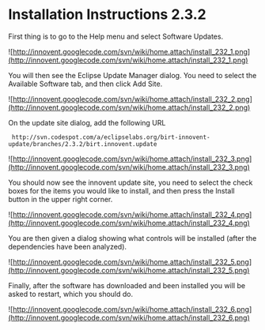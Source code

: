 # Installation Instructions 2.3.2 #


First thing is to go to the Help menu and select Software Updates.

![http://innovent.googlecode.com/svn/wiki/home.attach/install_232_1.png](http://innovent.googlecode.com/svn/wiki/home.attach/install_232_1.png)

You will then see the Eclipse Update Manager dialog.  You need to select the Available Software tab, and then click Add Site.

![http://innovent.googlecode.com/svn/wiki/home.attach/install_232_2.png](http://innovent.googlecode.com/svn/wiki/home.attach/install_232_2.png)

On the update site dialog, add the following URL
```
 http://svn.codespot.com/a/eclipselabs.org/birt-innovent-update/branches/2.3.2/birt.innovent.update
```

![http://innovent.googlecode.com/svn/wiki/home.attach/install_232_3.png](http://innovent.googlecode.com/svn/wiki/home.attach/install_232_3.png)

You should now see the innovent update site, you need to select the check boxes for the items you would like to install, and then press the Install button in the upper right corner.

![http://innovent.googlecode.com/svn/wiki/home.attach/install_232_4.png](http://innovent.googlecode.com/svn/wiki/home.attach/install_232_4.png)

You are then given a dialog showing what controls will be installed (after the dependencies have been analyzed).

![http://innovent.googlecode.com/svn/wiki/home.attach/install_232_5.png](http://innovent.googlecode.com/svn/wiki/home.attach/install_232_5.png)

Finally, after the software has downloaded and been installed you will be asked to restart, which you should do.

![http://innovent.googlecode.com/svn/wiki/home.attach/install_232_6.png](http://innovent.googlecode.com/svn/wiki/home.attach/install_232_6.png)
